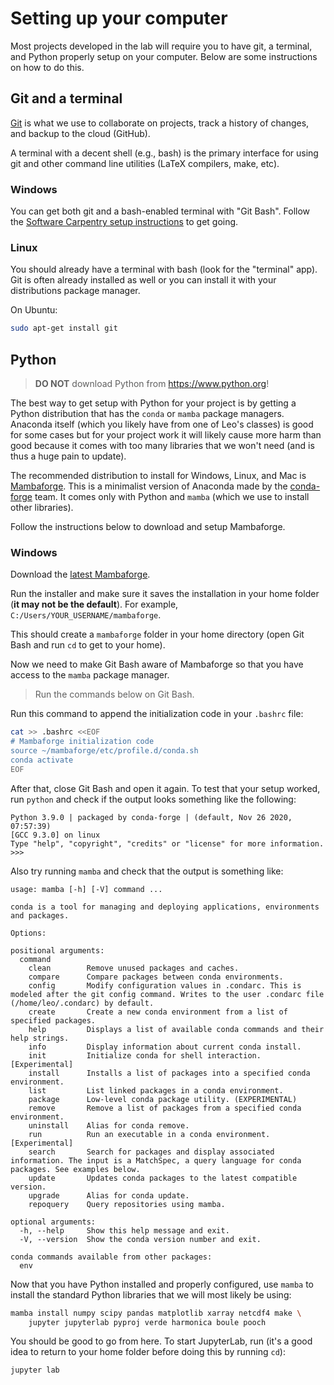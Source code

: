 # Setting up your computer

Most projects developed in the lab will require you to have 
git, a terminal, and Python properly setup on your computer.
Below are some instructions on how to do this.

## Git and a terminal

[Git](https://git-scm.com/) is what we use to collaborate on 
projects, track a history of changes, and backup to the cloud
(GitHub). 

A terminal with a decent shell (e.g., bash) is the primary
interface for using git and other command line utilities
(LaTeX compilers, make, etc).

### Windows

You can get both git and a bash-enabled terminal with "Git Bash".
Follow the [Software Carpentry setup instructions](https://carpentries.github.io/workshop-template/#shell)
to get going.

### Linux

You should already have a terminal with bash (look for the "terminal" app).
Git is often already installed as well or you can install it with
your distributions package manager.

On Ubuntu:

```bash
sudo apt-get install git
```

## Python

> **DO NOT** download Python from https://www.python.org!

The best way to get setup with Python for your project is 
by getting a Python distribution that has the `conda` or `mamba`
package managers. Anaconda itself (which you likely have from
one of Leo's classes) is good for some cases but for your 
project work it will likely cause more harm than good because
it comes with too many libraries that we won't need (and is thus 
a huge pain to update).

The recommended distribution to install for Windows, Linux, and Mac 
is [Mambaforge](https://github.com/conda-forge/miniforge#mambaforge).
This is a minimalist version of Anaconda made by the 
[conda-forge](https://conda-forge.org/) team. It comes only with Python
and `mamba` (which we use to install other libraries).

Follow the instructions below to download and setup Mambaforge.

### Windows

Download the [latest Mambaforge](https://github.com/conda-forge/miniforge/releases/latest/download/Mambaforge-Windows-x86_64.exe).

Run the installer and make sure it saves the installation in your home folder (**it may not be the default**).
For example,  `C:/Users/YOUR_USERNAME/mambaforge`. 

This should create a `mambaforge` folder in your home directory
(open Git Bash and run `cd` to get to your home).

Now we need to make Git Bash aware of Mambaforge so that
you have access to the `mamba` package manager.

> Run the commands below on Git Bash.

Run this command to append the initialization code in your
`.bashrc` file:

```bash
cat >> .bashrc <<EOF 
# Mambaforge initialization code
source ~/mambaforge/etc/profile.d/conda.sh
conda activate
EOF
```

After that, close Git Bash and open it again. 
To test that your setup worked, run `python` and 
check if the output looks something like the following:

```
Python 3.9.0 | packaged by conda-forge | (default, Nov 26 2020, 07:57:39) 
[GCC 9.3.0] on linux
Type "help", "copyright", "credits" or "license" for more information.
>>> 
```

Also try running `mamba` and check that the output is something like:

```
usage: mamba [-h] [-V] command ...

conda is a tool for managing and deploying applications, environments and packages.

Options:

positional arguments:
  command
    clean        Remove unused packages and caches.
    compare      Compare packages between conda environments.
    config       Modify configuration values in .condarc. This is modeled after the git config command. Writes to the user .condarc file (/home/leo/.condarc) by default.
    create       Create a new conda environment from a list of specified packages.
    help         Displays a list of available conda commands and their help strings.
    info         Display information about current conda install.
    init         Initialize conda for shell interaction. [Experimental]
    install      Installs a list of packages into a specified conda environment.
    list         List linked packages in a conda environment.
    package      Low-level conda package utility. (EXPERIMENTAL)
    remove       Remove a list of packages from a specified conda environment.
    uninstall    Alias for conda remove.
    run          Run an executable in a conda environment. [Experimental]
    search       Search for packages and display associated information. The input is a MatchSpec, a query language for conda packages. See examples below.
    update       Updates conda packages to the latest compatible version.
    upgrade      Alias for conda update.
    repoquery    Query repositories using mamba.

optional arguments:
  -h, --help     Show this help message and exit.
  -V, --version  Show the conda version number and exit.

conda commands available from other packages:
  env
```

Now that you have Python installed and properly configured,
use `mamba` to install the standard Python libraries that
we will most likely be using:

```bash
mamba install numpy scipy pandas matplotlib xarray netcdf4 make \
    jupyter jupyterlab pyproj verde harmonica boule pooch
```

You should be good to go from here. To start JupyterLab, run
(it's a good idea to return to your home folder before doing
this by running `cd`):

```
jupyter lab
```
